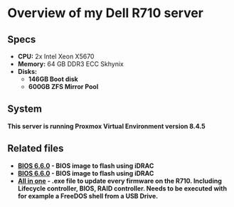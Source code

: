 # Overview of my Dell R710 server

## Specs
*   **CPU:** 2x Intel Xeon X5670 
*   **Memory:** 64 GB DDR3 ECC Skhynix
*   **Disks:**
    - **146GB Boot disk**  
    - **600GB ZFS Mirror Pool**  

## System
**This server is running Proxmox Virtual Environment version 8.4.5**




## Related files
* **[BIOS 6.6.0](./BIOS_0F4YY_LN_6.6.0.BIN) - BIOS image to flash using iDRAC**
* **[BIOS 6.6.0](./BIOS_0YV9D_LN_6.6.0.BIN) - BIOS image to flash using iDRAC**
* **[All in one](./r-710-bootable_archive.torrent) - .exe file to update every firmware on the R710. Including Lifecycle controller, BIOS, RAID controller. Needs to be executed with for example a FreeDOS shell from a USB Drive.**
